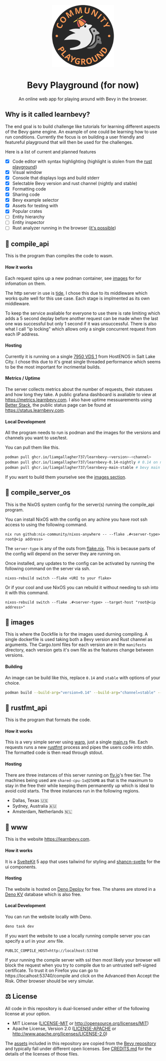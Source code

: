 <div align="center">

<img src="https://raw.githubusercontent.com/LiamGallagher737/learnbevy/main/www/static/logo.png" width="200" height="200" >

# Bevy Playground (for now)

An online web app for playing around with Bevy in the browser.

</div>

## Why is it called learnbevy?

The end goal is to build challenge like tutorials for learning different aspects of the Bevy game engine. An example of one could be learning how to use run conditions. Currently the focus is on building a user friendly and featureful playground that will then be used for the challenges.

Here is a list of current and planned features

- [X] Code editor with syntax highlighting (highlight is stolen from the [rust playground](https://github.com/rust-lang/rust-playground))
- [X] Visual window
- [X] Console that displays logs and build stderr
- [X] Selectable Bevy version and rust channel (nightly and stable)
- [X] Formatting code
- [X] Sharing code
- [X] Bevy example selector
- [X] Assets for testing with
- [X] Popular crates
- [ ] Entity hierarchy
- [ ] Entity inspector
- [ ] Rust analyzer running in the browser ([it's possible](https://github.com/rust-analyzer/rust-analyzer-wasm))

## 📂 compile_api

This is the program than compiles the code to wasm.

#### How it works

Each request spins up a new podman container, see [images](#-images) for for infomation on them.

The http server in use is [tide](https://github.com/http-rs/tide), I chose this due to its middleware which works quite well for this use case. Each stage is implmented as its own middleware.

To keep the service avaliable for everyone to use there is rate limiting which adds a 5 second deplay before another request can be made when the last one was successful but only 1 second if it was unsuccessful. There is also what I call "ip locking" which allows only a single concurrent request from each IP address.

#### Hosting

Currently it is running on a single [7950 VDS 1]([https://hizakura.nl/vps/](https://my.hosteons.com/store/ryzen-7950x-based-hybrid-dedicated-server)) from HostENOS in Salt Lake City. I chose this due to it's great single threaded performance which seems to be the most important for incrimental builds.

#### Metrics / Uptime

The server collects metrics about the number of requests, their statuses and how long they take. A public grafana dashboard is avaliable to view at https://metrics.learnbevy.com. I also have uptime messuarements using [Better Stack](https://betterstack.com), the public status page can be found at https://status.learnbevy.com.

#### Local Development

All the program needs to run is podman and the images for the versions and channels you want to use/test.

You can pull them like this.

```sh
podman pull ghcr.io/liamgallagher737/learnbevy-<version>-<channel>
podman pull ghcr.io/liamgallagher737/learnbevy-0.14-nightly # 0.14 on nightly
podman pull ghcr.io/liamgallagher737/learnbevy-main-stable # bevy main branch on stable
```

If you want to build them yourselve see the [images section](#-images).

## 📂 compile_server_os

This is the NixOS system config for the server(s) running the compile_api program.

You can install NixOS with the config on any achine you have root ssh access to using the following command.

```
nix run github:nix-community/nixos-anywhere -- --flake .#<server-type> root@<ip address>
```

The `server-type` is any of the outs from [flake.nix](https://github.com/LiamGallagher737/learnbevy/blob/nixos-compile-server/compile_server_os/flake.nix). This is because parts of the config will depend on the server they are running on.

Once installed, any updates to the config can be activated by running the following command on the server via ssh.

```
nixos-rebuild switch --flake <URI to your flake>
```

Or if your cool and use NixOS you can rebuild it without needing to ssh into it with this command.

```
nixos-rebuild switch --flake .#<server-type> --target-host "root@<ip address>"
```


## 📂 images

This is where the Dockfile is for the images used durning compiling. A single dockerfile is used taking both a Bevy version and Rust channel as arguments. The Cargo.toml files for each version are in the `manifests` directory, each version gets it's own file as the features change between versions.

#### Building

An image can be build like this, replace `0.14` and `stable` with options of your choice.

```sh
podman build --build-arg="version=0.14" --build-arg="channel=stable" --tag "ghcr.io/liamgallagher737/learnbevy-0.14-stable" .
```

## 📂 rustfmt_api

This is the program that formats the code.

#### How it works

This is a very simple server using [warp](https://github.com/seanmonstar/warp), just a single [main.rs](./rustfmt_api/src/main.rs) file. Each requests runs a new [rustfmt](https://github.com/rust-lang/rustfmt) process and pipes the users code into stdin. The formatted code is then read through stdout.

#### Hosting

There are three instances of this server running on [fly.io](https://fly.io)'s free tier. The machines being used are `shared-cpu-1x@256MB` as that is the maximum to stay in the free their while keeping them permanently up which is ideal to avoid cold starts. The three instances run in the following regions.

- Dallas, Texas 🇺🇸
- Sydney, Australia 🇦🇺
- Amsterdam, Netherlands 🇳🇱

## 📂 www

This is the website https://learnbevy.com.

#### How it works

It is a [SvelteKit](https://kit.svelte.dev/) 5 app that uses tailwind for styling and [shancn-svelte](https://www.shadcn-svelte.com/) for the ui components.

#### Hosting

The website is hosted on [Deno Deploy](https://deno.com/deploy) for free. The shares are stored in a [Deno KV](https://docs.deno.com/deploy/kv/manual) database which is also free.

#### Local Development

You can run the website locally with Deno.

```sh
deno task dev
```

If you want the website to use a locally running compile server you can specify a url in your .env file.

```env
PUBLIC_COMPILE_HOST=http://localhost:53740
```

If your running the compile server with ssl then most likely your browser will block the request when you try to compile due to an untrusted self-signed certificate. To trust it on Firefox you can go to https://localhost:53740/compile and click on the Advanced then Accept the Risk. Other browser should be very simular.


## ⚖️ License

All code in this repository is dual-licensed under either of the following license at your option.

- MIT License ([LICENSE-MIT](/LICENSE-MIT) or http://opensource.org/licenses/MIT)
- Apache License, Version 2.0 ([LICENSE-APACHE](/LICENSE-APACHE) or http://www.apache.org/licenses/LICENSE-2.0)

The [assets](/www/static/assets) included in this repository are copied from the [Bevy repository](https://github.com/bevyengine/bevy/tree/2532447dcbc374c883fcb7919ad5cfb4291193c2/assets) and typically fall under different open licenses. See [CREDITS.md](/CREDITS.md) for the details of the licenses of those files.
